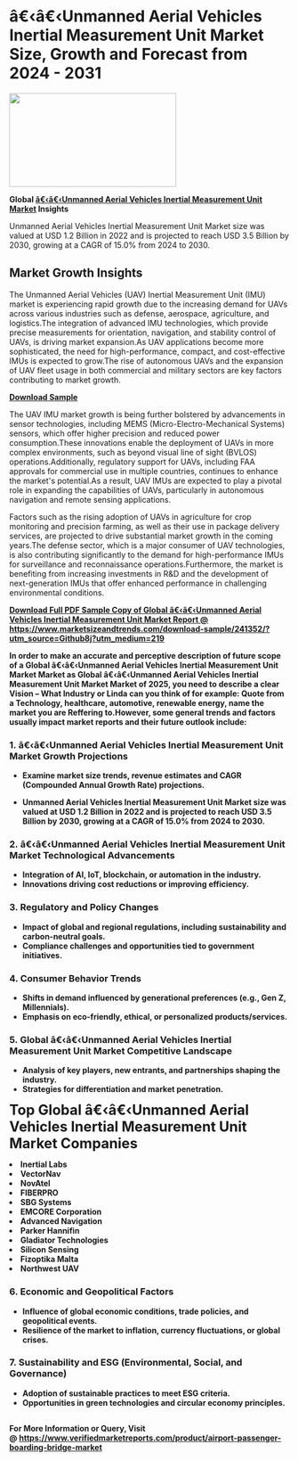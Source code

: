 <H1>â€‹â€‹Unmanned Aerial Vehicles Inertial Measurement Unit Market Size, Growth and Forecast from 2024 - 2031</H1><img class="aligncenter size-medium wp-image-584254" src="https://thirdeyenews.in/wp-content/uploads/2024/09/Global-Market-Research-300x168.jpeg" alt="" width="300" height="168" /><p><strong>Global&nbsp;<a href="https://www.marketsizeandtrends.com/download-sample/241352/?utm_source=Github8j?utm_medium=219">â€‹â€‹Unmanned Aerial Vehicles Inertial Measurement Unit Market</a> Insights</strong></p><p>Unmanned Aerial Vehicles Inertial Measurement Unit Market size was valued at USD 1.2 Billion in 2022 and is projected to reach USD 3.5 Billion by 2030, growing at a CAGR of 15.0% from 2024 to 2030.</p><p><h2>Market Growth Insights</h2> <p>The Unmanned Aerial Vehicles (UAV) Inertial Measurement Unit (IMU) market is experiencing rapid growth due to the increasing demand for UAVs across various industries such as defense, aerospace, agriculture, and logistics.The integration of advanced IMU technologies, which provide precise measurements for orientation, navigation, and stability control of UAVs, is driving market expansion.As UAV applications become more sophisticated, the need for high-performance, compact, and cost-effective IMUs is expected to grow.The rise of autonomous UAVs and the expansion of UAV fleet usage in both commercial and military sectors are key factors contributing to market growth.</p> <p><strong><a href="#">Download Sample</a></strong></p> <p>The UAV IMU market growth is being further bolstered by advancements in sensor technologies, including MEMS (Micro-Electro-Mechanical Systems) sensors, which offer higher precision and reduced power consumption.These innovations enable the deployment of UAVs in more complex environments, such as beyond visual line of sight (BVLOS) operations.Additionally, regulatory support for UAVs, including FAA approvals for commercial use in multiple countries, continues to enhance the market's potential.As a result, UAV IMUs are expected to play a pivotal role in expanding the capabilities of UAVs, particularly in autonomous navigation and remote sensing applications.</p> <p>Factors such as the rising adoption of UAVs in agriculture for crop monitoring and precision farming, as well as their use in package delivery services, are projected to drive substantial market growth in the coming years.The defense sector, which is a major consumer of UAV technologies, is also contributing significantly to the demand for high-performance IMUs for surveillance and reconnaissance operations.Furthermore, the market is benefiting from increasing investments in R&D and the development of next-generation IMUs that offer enhanced performance in challenging environmental conditions.</p> <p><strong><a href="#"></p><p><span class=""><strong>Download Full PDF Sample Copy of Global â€‹â€‹Unmanned Aerial Vehicles Inertial Measurement Unit Market Report</strong> @ <a href="https://www.marketsizeandtrends.com/download-sample/241352/?utm_source=Github8j?utm_medium=219" target="_blank">https://www.marketsizeandtrends.com/download-sample/241352/?utm_source=Github8j?utm_medium=219</a></span></p><p>In order to make an accurate and perceptive description of future scope of a Global&nbsp;â€‹â€‹Unmanned Aerial Vehicles Inertial Measurement Unit Market Market as Global&nbsp;â€‹â€‹Unmanned Aerial Vehicles Inertial Measurement Unit Market Market of 2025, you need to describe a clear Vision &ndash; What Industry or Linda can you think of for example: Quote from a Technology, healthcare, automotive, renewable energy, name the market you are Reffering to.However, some general trends and factors usually impact market reports and their future outlook include:</p><h3>1.&nbsp;<strong>â€‹â€‹Unmanned Aerial Vehicles Inertial Measurement Unit Market Growth Projections</strong></h3><ul><li>Examine market size trends, revenue estimates and CAGR (Compounded Annual Growth Rate) projections.</li><li><p>Unmanned Aerial Vehicles Inertial Measurement Unit Market size was valued at USD 1.2 Billion in 2022 and is projected to reach USD 3.5 Billion by 2030, growing at a CAGR of 15.0% from 2024 to 2030.</p></li></ul><h3>2.&nbsp;<strong>â€‹â€‹Unmanned Aerial Vehicles Inertial Measurement Unit Market Technological Advancements</strong></h3><ul><li>Integration of AI, IoT, blockchain, or automation in the industry.</li><li>Innovations driving cost reductions or improving efficiency.</li></ul><h3>3.&nbsp;<strong>Regulatory and Policy Changes</strong></h3><ul><li>Impact of global and regional regulations, including sustainability and carbon-neutral goals.</li><li>Compliance challenges and opportunities tied to government initiatives.</li></ul><h3>4.&nbsp;<strong>Consumer Behavior Trends</strong></h3><ul><li>Shifts in demand influenced by generational preferences (e.g., Gen Z, Millennials).</li><li>Emphasis on eco-friendly, ethical, or personalized products/services.</li></ul><h3>5.&nbsp;<strong>Global â€‹â€‹Unmanned Aerial Vehicles Inertial Measurement Unit Market Competitive Landscape</strong></h3><ul><li>Analysis of key players, new entrants, and partnerships shaping the industry.</li><li>Strategies for differentiation and market penetration.</li></ul><p data-pm-slice="1 1 []"><span style="color: inherit; font-family: inherit; font-size: 25px;">Top Global â€‹â€‹Unmanned Aerial Vehicles Inertial Measurement Unit Market Companies</span></p><div class="" data-test-id=""><p><li>Inertial Labs</li><li> VectorNav</li><li> NovAtel</li><li> FIBERPRO</li><li> SBG Systems</li><li> EMCORE Corporation</li><li> Advanced Navigation</li><li> Parker Hannifin</li><li> Gladiator Technologies</li><li> Silicon Sensing</li><li> Fizoptika Malta</li><li> Northwest UAV</li></p></div><h3>6.&nbsp;<strong>Economic and Geopolitical Factors</strong></h3><ul><li>Influence of global economic conditions, trade policies, and geopolitical events.</li><li>Resilience of the market to inflation, currency fluctuations, or global crises.</li></ul><h3>7.&nbsp;<strong>Sustainability and ESG (Environmental, Social, and Governance)</strong></h3><ul><li>Adoption of sustainable practices to meet ESG criteria.</li><li>Opportunities in green technologies and circular economy principles.</li></ul><h2><strong style="font-size: 14px;">For More Information or Query, Visit @&nbsp;</strong><a style="background-color: #ffffff; font-size: 14px;" href="https://www.marketsizeandtrends.com/report/unmanned-aerial-vehicles-inertial-measurement-unit-market/" target="_blank">https://www.verifiedmarketreports.com/product/airport-passenger-boarding-bridge-market</a></h2>